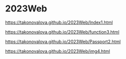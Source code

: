 # 2023Web

https://takonovalova.github.io/2023Web/Index1.html

https://takonovalova.github.io/2023Web/function3.html

https://takonovalova.github.io/2023Web/Passport2.html

https://takonovalova.github.io/2023Web/img4.html

